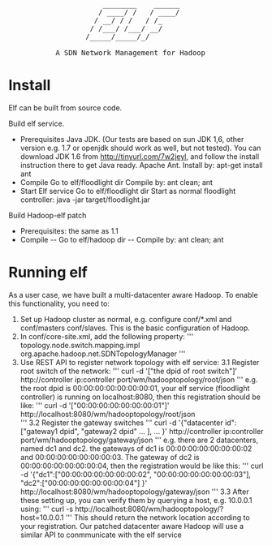  
<pre>
                      ________    ______
                     / ____/ /   / ____/
                    / __/ / /   / /_    
                   / /___/ /___/ __/    
                  /_____/_____/_/   
                  
           A SDN Network Management for Hadoop
</pre>                    


   Install
===============

Elf can be built from source code. 

 Build elf service.
 * Prerequisites
       Java JDK. (Our tests are based on sun JDK 1,6, other version e.g. 1.7 or openjdk should work
        as well, but not tested). You can download JDK 1.6 from http://tinyurl.com/7w2jeyl, and 
        follow the install instruction there to get Java ready.
       Apache Ant. Install by: apt-get install ant
 * Compile
       Go to elf/floodlight dir
       Compile by: ant clean; ant
 * Start Elf service
        Go to elf/floodlight dir
        Start as normal floodlight controller: java -jar target/floodlight.jar

 Build Hadoop-elf patch
 - Prerequisites: the same as 1.1
 - Compile
    -- Go to elf/hadoop dir
    -- Compile by: ant clean; ant


  Running elf
===============

As a user case, we have built a multi-datacenter aware Hadoop.
To enable this functionality, you need to:
1. Set up Hadoop cluster as normal, e.g. configure conf/*.xml and conf/masters conf/slaves.
    This is the basic configuration of Hadoop.
2. In conf/core-site.xml, add the following property:
 '''
      <property>
              <name>topology.node.switch.mapping.impl</name>
              <value>org.apache.hadoop.net.SDNTopologyManager</value>
     </property>
 '''
3. Use REST API to register network topology with elf service:
    3.1 Register root switch of the network: 
  '''
               curl -d '["the dpid of root switch"]' http://controller ip:controller port/wm/hadooptopology/root/json 
 '''
      e.g. the root dpid is 00:00:00:00:00:00:00:01, your elf service (floodlight controller) is running on localhost:8080,
        then this registration should be like: 
 '''
        curl -d '["00:00:00:00:00:00:00:01"]' http://localhost:8080/wm/hadooptopology/root/json    
 '''
    3.2 Register the gateway switches
 '''
        curl -d '{"datacenter id":["gateway1 dpid", "gateway2 dpid" ... ], ... }' http://controller ip:controller port/wm/hadooptopology/gateway/json
'''
      e.g. there are 2 datacenters, named dc1 and dc2. the gateways of dc1 is 00:00:00:00:00:00:00:02 and 00:00:00:00:00:00:00:03. The gateway of dc2 
      is 00:00:00:00:00:00:00:04, then the registration would be like this:
 '''
        curl -d '{"dc1":["00:00:00:00:00:00:00:02", "00:00:00:00:00:00:00:03"], "dc2":["00:00:00:00:00:00:00:04"] }' http://localhost:8080/wm/hadooptopology/gateway/json
 '''
    3.3 After these setting up, you can verify them by querying a host, e.g. 10.0.0.1 using: 
 '''
        curl -s http://localhost:8080/wm/hadooptopology/?host=10.0.0.1
 '''
    This should return the network location according to your registration. Our patched datacenter aware Hadoop will use a similar API to conmmunicate with the elf service
    
